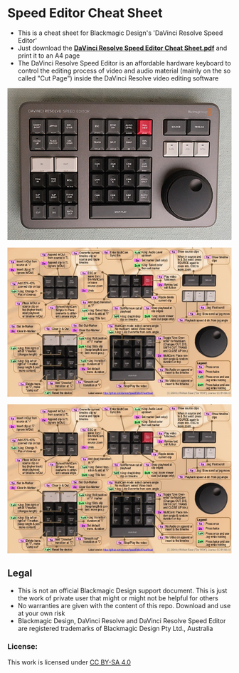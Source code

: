 # Speed Editor Cheat Sheet

- This is a cheat sheet for Blackmagic Design's 'DaVinci Resolve Speed Editor'
- Just download the **[DaVinci Resolve Speed Editor Cheat Sheet.pdf](https://raw.githubusercontent.com/derwok/SpeedEditorCheatSheet/master/DaVinci%20Resolve%20Speed%20Editor%20Cheat%20Sheet.pdf)** and print it to an A4 page
- The DaVinci Resolve Speed Editor is an affordable hardware keyboard to control the editing process of video and audio material (mainly on the so called "Cut Page") inside the DaVinci Resolve video editing software

![Image of Speed Editor](./AffinityDesigner/Speed_Editor_DSCF7401_800px.jpg)


[<img src="./AffinityDesigner/DaVinci_Resolve_Speed_Editor_Cheat_Sheet_thumbnail.jpg">](https://raw.githubusercontent.com/derwok/SpeedEditorCheatSheet/master/DaVinci%20Resolve%20Speed%20Editor%20Cheat%20Sheet.pdf)

[<img src="./AffinityDesigner/DaVinci_Resolve_Speed_Editor_Cheat_Sheet_thumbnail.jpg">](https://raw.githubusercontent.com/derwok/SpeedEditorCheatSheet/master/DaVinci%20Resolve%20Speed%20Editor%20Cheat%20Sheet.pdf)

## Legal
* This is not an official Blackmagic Design support document. This is just the work of private user that might or might not be helpful for others
* No warranties are given with the content of this repo. Download and use at your own risk
* Blackmagic Design, DaVinci Resolve and DaVinci Resolve Speed Editor are registered trademarks of Blackmagic Design Pty Ltd., Australia

### License:
This work is licensed under [CC BY-SA 4.0](https://creativecommons.org/licenses/by-sa/4.0)
